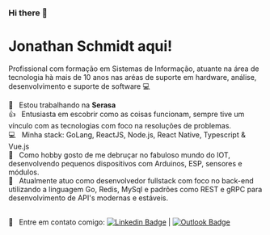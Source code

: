 ### Hi there 👋

# Jonathan Schmidt aqui!

Profissional com formação em Sistemas de Informação, atuante na área de tecnologia hà mais de 10 anos nas aréas de suporte em hardware, análise, desenvolvimento e suporte de software :computer:

:bus: &nbsp; Estou trabalhando na **Serasa** 
<br/> :+1: &nbsp; Entusiasta em escobrir como as coisas funcionam, sempre tive um vínculo com as tecnologias com foco na resoluções de problemas.
<br/> :computer: &nbsp; Minha stack: GoLang, ReactJS, Node.js, React Native, Typescript & Vue.js
<br/> :purple_heart: &nbsp; Como hobby gosto de me debruçar no fabuloso mundo do IOT, desenvolvendo pequenos dispositivos com Arduinos, ESP, sensores e módulos. <br/> :post_office: &nbsp; Atualmente atuo como desenvolvedor fullstack com foco no back-end utilizando a linguagem Go, Redis, MySql e padrões como REST e gRPC para desenvolvimento de API's modernas e estáveis.

<br/> :email: &nbsp; Entre em contato comigo: [![Linkedin Badge](https://img.shields.io/badge/-sSchmidtT-blue?style=flat-square&logo=Linkedin&logoColor=white&link=https://www.linkedin.com/in/sSchmidtT/)](https://www.linkedin.com/in/sSchmidtT/) 
| 
[![Outlook Badge](https://img.shields.io/badge/-schmidt_tech@outlook.com-c14438?style=flat-square&logo=Outlook&logoColor=white&link=mailto:tschmidt_tech@outlook.com)](mailto:schmidt_tech@outlook.com)

<!--
**sSchmidtT/sSchmidtT** is a ✨ _special_ ✨ repository because its `README.md` (this file) appears on your GitHub profile.

Here are some ideas to get you started:

- 🔭 I’m currently working on ...
- 🌱 I’m currently learning ...
- 👯 I’m looking to collaborate on ...
- 🤔 I’m looking for help with ...
- 💬 Ask me about ...
- 📫 How to reach me: ...
- 😄 Pronouns: ...
- ⚡ Fun fact: ...
-->
